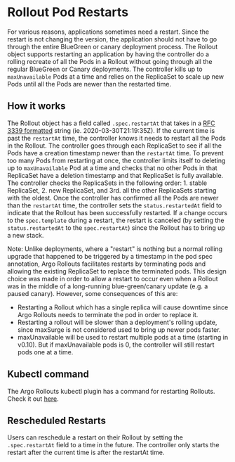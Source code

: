 # Rollout Pod Restarts

For various reasons, applications sometimes need a restart. Since the restart is not changing the 
version, the application should not have to go through the entire BlueGreen or canary deployment 
process. The Rollout object supports restarting an application by having the controller do a rolling
recreate of all the Pods in a Rollout without going through all the regular BlueGreen or Canary 
deployments. The controller kills up to `maxUnavailable` Pods at a time and relies on the ReplicaSet
to scale up new Pods until all the Pods are newer than the restarted time.

## How it works

The Rollout object has a field called `.spec.restartAt` that takes in a 
[RFC 3339 formatted](https://tools.ietf.org/html/rfc3339) string (ie. 2020-03-30T21:19:35Z). If the
current time is past the `restartAt` time, the controller knows it needs to restart all the Pods in
the Rollout. The controller goes through each ReplicaSet to see if all the Pods have a creation
timestamp newer than the `restartAt` time. To prevent too many Pods from restarting at once, the
controller limits itself to deleting up to `maxUnavailable` Pod at a time and checks that no other Pods in that
ReplicaSet have a deletion timestamp and that ReplicaSet is fully available.  The controller checks
the ReplicaSets in the following order: 1. stable ReplicaSet, 2. new ReplicaSet, and 3rd. all the
other ReplicaSets starting with the oldest. Once the controller has confirmed all the Pods are newer
than the `restartAt` time, the controller sets the `status.restartedAt` field to indicate that the
Rollout has been successfully restarted. If a change occurs to the `spec.template` during a restart,
the restart is canceled (by setting the `status.restartedAt` to the `spec.restartAt`) since the
Rollout has to bring up a new stack.

Note: Unlike deployments, where a "restart" is nothing but a normal rolling upgrade that happened to
be triggered by a timestamp in the pod spec annotation, Argo Rollouts facilitates restarts by
terminating pods and allowing the existing ReplicaSet to replace the terminated pods. This design
choice was made in order to allow a restart to occur even when a Rollout was in the middle of a
long-running blue-green/canary update (e.g. a paused canary). However, some consequences of this are:

* Restarting a Rollout which has a single replica will cause downtime since Argo Rollouts needs to
  terminate the pod in order to replace it.
* Restarting a rollout will be slower than a deployment's rolling update, since maxSurge is not
  considered used to bring up newer pods faster.
* maxUnavailable will be used to restart multiple pods at a time (starting in v0.10). But if
  maxUnavailable pods is 0, the controller will still restart pods one at a time.


## Kubectl command

The Argo Rollouts kubectl plugin has a command for restarting Rollouts. Check it out
[here](../generated/kubectl-argo-rollouts/kubectl-argo-rollouts_restart.md).

## Rescheduled Restarts

Users can reschedule a restart on their Rollout by setting the `.spec.restartAt` field to a time in
the future. The controller only starts the restart after the current time is after the restartAt
time. 
